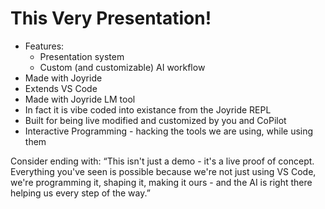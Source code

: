 # This Very Presentation!

* Features:
  * Presentation system
  * Custom (and customizable) AI workflow
* Made with Joyride
* Extends VS Code
* Made with Joyride LM tool
* In fact it is vibe coded into existance from the Joyride REPL
* Built for being live modified and customized by you and CoPilot
* Interactive Programming - hacking the tools we are using, while using them

Consider ending with: “This isn't just a demo - it's a live proof of concept. Everything you've seen is possible because we're not just using VS Code, we're programming it, shaping it, making it ours - and the AI is right there helping us every step of the way.”

